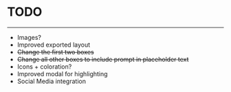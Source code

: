 # TODO
-------------
- Images?
- Improved exported layout
- ~~Change the first two boxes~~
- ~~Change all other boxes to include prompt in placeholder text~~
- Icons + coloration?
- Improved modal for highlighting
- Social Media integration